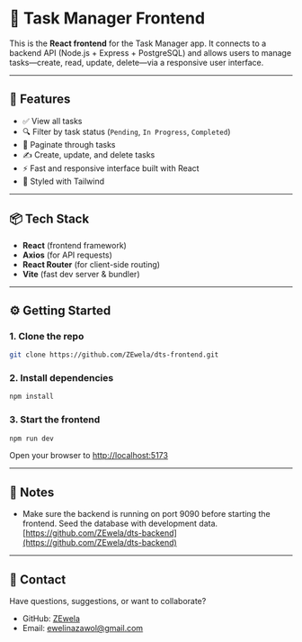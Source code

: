 # 🧩 Task Manager Frontend

This is the **React frontend** for the Task Manager app. It connects to a backend API (Node.js + Express + PostgreSQL) and allows users to manage tasks—create, read, update, delete—via a responsive user interface.

---

## 🚀 Features

- ✅ View all tasks
- 🔍 Filter by task status (`Pending`, `In Progress`, `Completed`)
- 📄 Paginate through tasks
- ✍️ Create, update, and delete tasks
- ⚡ Fast and responsive interface built with React
- 🌈 Styled with Tailwind

---

## 📦 Tech Stack

- **React** (frontend framework)
- **Axios** (for API requests)
- **React Router** (for client-side routing)
- **Vite** (fast dev server & bundler)

---

## ⚙️ Getting Started

### 1. Clone the repo

```bash
git clone https://github.com/ZEwela/dts-frontend.git
```

### 2. Install dependencies

```bash
npm install
```

### 3. Start the frontend

```bash
npm run dev
```

Open your browser to [http://localhost:5173](http://localhost:5173)

---

## 📁 Notes

- Make sure the backend is running on port 9090 before starting the frontend. Seed the database with development data. [https://github.com/ZEwela/dts-backend](https://github.com/ZEwela/dts-backend)

---

## 📩 Contact

Have questions, suggestions, or want to collaborate?

- GitHub: [ZEwela](https://github.com/zewela)
- Email: [ewelinazawol@gmail.com](mailto:ewelinazawol@gmail.com)
